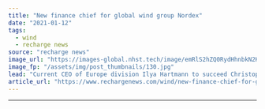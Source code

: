 ```yaml
---
title: "New finance chief for global wind group Nordex"
date: "2021-01-12"
tags: 
  - wind
  - recharge news
source: "recharge news"
image_url: "https://images-global.nhst.tech/image/emRlS2hZQ0RydHhnbkN2KzRKL3pnMFA2eERlTUl4WmRld0FzL2hHQ3JiND0=/nhst/binary/1b9b505a84eb511a2b923086ba58d265"
image_fp: "/assets/img/post_thumbnails/130.jpg"
lead: "Current CEO of Europe division Ilya Hartmann to succeed Christoph Burkhard, who is stepping down for personal reasons"
article_url: "https://www.rechargenews.com/wind/new-finance-chief-for-global-wind-group-nordex/2-1-942986"
---
```


---
